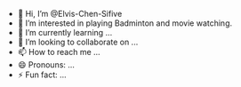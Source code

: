 - 👋 Hi, I’m @Elvis-Chen-Sifive
- 👀 I’m interested in playing Badminton and movie watching.
- 🌱 I’m currently learning ...
- 💞️ I’m looking to collaborate on ...
- 📫 How to reach me ...
- 😄 Pronouns: ...
- ⚡ Fun fact: ...

<!---
Elvis-Chen-Sifive/Elvis-Chen-Sifive is a ✨ special ✨ repository because its `README.md` (this file) appears on your GitHub profile.
You can click the Preview link to take a look at your changes.
--->
